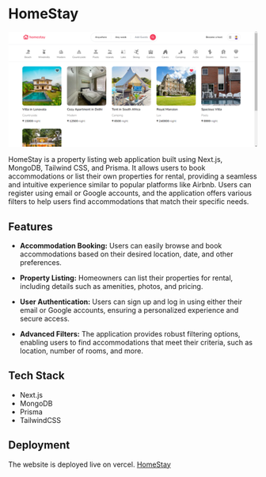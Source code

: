# HomeStay

![](https://github.com/adityajadhav02/homestay/blob/main/screenshot.png)

HomeStay is a property listing web application built using Next.js, MongoDB, Tailwind CSS, and Prisma. It allows users to book accommodations or list their own properties for rental, providing a seamless and intuitive experience similar to popular platforms like Airbnb. Users can register using email or Google accounts, and the application offers various filters to help users find accommodations that match their specific needs.

## Features

- **Accommodation Booking:** Users can easily browse and book accommodations based on their desired location, date, and other preferences.

- **Property Listing:** Homeowners can list their properties for rental, including details such as amenities, photos, and pricing.

- **User Authentication:** Users can sign up and log in using either their email or Google accounts, ensuring a personalized experience and secure access.

- **Advanced Filters:** The application provides robust filtering options, enabling users to find accommodations that meet their criteria, such as location, number of rooms, and more.

## Tech Stack

- Next.js
- MongoDB
- Prisma
- TailwindCSS
 
## Deployment

The website is deployed live on vercel. [HomeStay](https://homestay02.vercel.app/)
